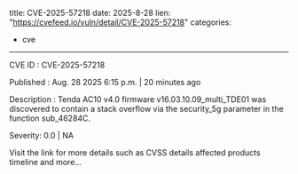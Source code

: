  
title: CVE-2025-57218
date: 2025-8-28
lien: "https://cvefeed.io/vuln/detail/CVE-2025-57218"
categories:
  - cve
---

CVE ID : CVE-2025-57218

Published :  Aug. 28
2025
6:15 p.m. | 20 minutes ago

Description : Tenda AC10 v4.0 firmware v16.03.10.09_multi_TDE01 was discovered to contain a stack overflow via the security_5g parameter in the function sub_46284C.

Severity: 0.0 | NA

Visit the link for more details
such as CVSS details
affected products
timeline
and more...
